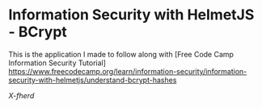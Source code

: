 # Information Security with HelmetJS - BCrypt

This is the application I made to follow along with [Free Code Camp Information Security Tutorial] https://www.freecodecamp.org/learn/information-security/information-security-with-helmetjs/understand-bcrypt-hashes


*X-fherd*